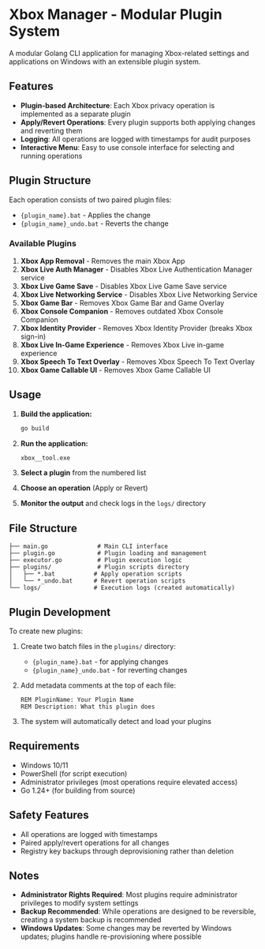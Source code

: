 # Xbox Manager - Modular Plugin System

A modular Golang CLI application for managing Xbox-related settings and applications on Windows with an extensible plugin system.

## Features

- **Plugin-based Architecture**: Each Xbox privacy operation is implemented as a separate plugin
- **Apply/Revert Operations**: Every plugin supports both applying changes and reverting them
- **Logging**: All operations are logged with timestamps for audit purposes
- **Interactive Menu**: Easy to use console interface for selecting and running operations

## Plugin Structure

Each operation consists of two paired plugin files:
- `{plugin_name}.bat` - Applies the change
- `{plugin_name}_undo.bat` - Reverts the change 

### Available Plugins

1. **Xbox App Removal** - Removes the main Xbox App
2. **Xbox Live Auth Manager** - Disables Xbox Live Authentication Manager service
3. **Xbox Live Game Save** - Disables Xbox Live Game Save service
4. **Xbox Live Networking Service** - Disables Xbox Live Networking Service
5. **Xbox Game Bar** - Removes Xbox Game Bar and Game Overlay
6. **Xbox Console Companion** - Removes outdated Xbox Console Companion
7. **Xbox Identity Provider** - Removes Xbox Identity Provider (breaks Xbox sign-in)
8. **Xbox Live In-Game Experience** - Removes Xbox Live in-game experience
9. **Xbox Speech To Text Overlay** - Removes Xbox Speech To Text Overlay
10. **Xbox Game Callable UI** - Removes Xbox Game Callable UI

## Usage

1. **Build the application:**
   ```bash
   go build
   ```

2. **Run the application:**
   ```bash
   xbox__tool.exe
   ```

3. **Select a plugin** from the numbered list
4. **Choose an operation** (Apply or Revert)
5. **Monitor the output** and check logs in the `logs/` directory

## File Structure

```
├── main.go              # Main CLI interface
├── plugin.go            # Plugin loading and management
├── executor.go          # Plugin execution logic
├── plugins/             # Plugin scripts directory
│   ├── *.bat           # Apply operation scripts
│   └── *_undo.bat      # Revert operation scripts
└── logs/               # Execution logs (created automatically)

```

## Plugin Development
To create new plugins:

1. Create two batch files in the `plugins/` directory:
   - `{plugin_name}.bat` - for applying changes
   - `{plugin_name}_undo.bat` - for reverting changes

2. Add metadata comments at the top of each file:
   ```batch
   REM PluginName: Your Plugin Name
   REM Description: What this plugin does
   ```

3. The system will automatically detect and load your plugins

## Requirements

- Windows 10/11
- PowerShell (for script execution)
- Administrator privileges (most operations require elevated access)
- Go 1.24+ (for building from source)

## Safety Features

- All operations are logged with timestamps
- Paired apply/revert operations for all changes
- Registry key backups through deprovisioning rather than deletion

## Notes

- **Administrator Rights Required**: Most plugins require administrator privileges to modify system settings
- **Backup Recommended**: While operations are designed to be reversible, creating a system backup is recommended
- **Windows Updates**: Some changes may be reverted by Windows updates; plugins handle re-provisioning where possible
